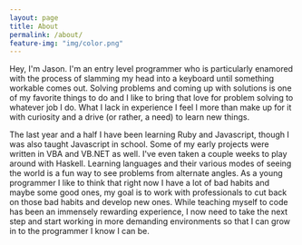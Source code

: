 ```yaml
---
layout: page
title: About
permalink: /about/
feature-img: "img/color.png"
---
```


Hey, I'm Jason. I'm an entry level programmer who is particularly enamored with the process of slamming my head into a keyboard until something workable comes out. Solving problems and coming up with solutions is one of my favorite things to do and I like to bring that love for problem solving to whatever job I do. What I lack in experience I feel I more than make up for it with curiosity and a drive (or rather, a need) to learn new things.

The last year and a half I have been learning Ruby and Javascript, though I was also taught Javascript in school. Some of my early projects were written in VBA and VB.NET as well. I've even taken a couple weeks to play around with Haskell. Learning languages and their various modes of seeing the world is a fun way to see problems from alternate angles. As a young programmer I like to think that right now I have a lot of bad habits and maybe some good ones, my goal is to work with professionals to cut back on those bad habits and develop new ones. While teaching myself to code has been an immensely rewarding experience, I now need to take the next step and start working in more demanding environments so that I can grow in to the programmer I know I can be. 